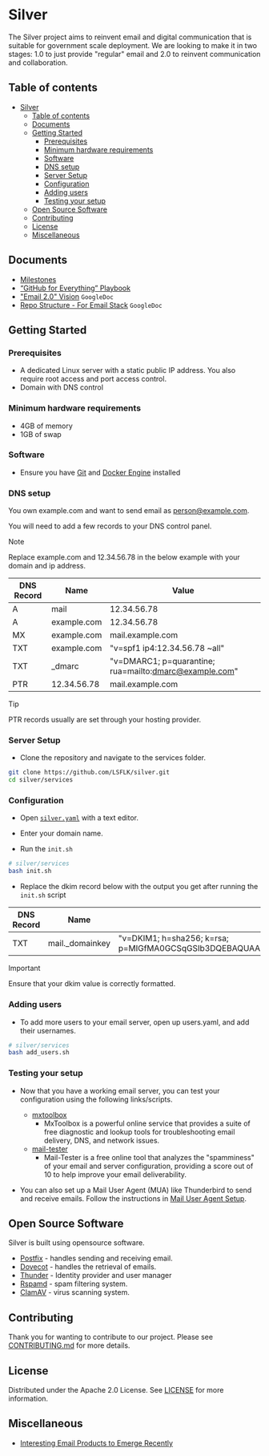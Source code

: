 # Silver
The Silver project aims to reinvent email and digital communication that is suitable for government scale deployment. We are looking to make it in two stages: 1.0 to just provide "regular" email and 2.0 to reinvent communication and collaboration.

## Table of contents
- [Silver](#silver)
  - [Table of contents](#table-of-contents)
  - [Documents](#documents)
  - [Getting Started](#getting-started)
    - [Prerequisites](#prerequisites)
    - [Minimum hardware requirements](#minimum-hardware-requirements)
    - [Software](#software)
    - [DNS setup](#dns-setup)
    - [Server Setup](#server-setup)
    - [Configuration](#configuration)
    - [Adding users](#adding-users)
    - [Testing your setup](#testing-your-setup)
  - [Open Source Software](#open-source-software)
  - [Contributing](#contributing)
  - [License](#license)
  - [Miscellaneous](#miscellaneous)

## Documents
- [Milestones](docs/Milestones-M1.md)
- [“GitHub for Everything” Playbook](docs/GitHub-For-Everything.md)
- ["Email 2.0" Vision](https://docs.google.com/document/d/1UhHqHrKbZYFzUngQCGakBcmqluxVOoHgMthrG8ySJ88/) `GoogleDoc`
- [Repo Structure - For Email Stack](https://docs.google.com/document/d/1iRFtq-M2M4U8a_87zbNJb7XHrJsIFGZJKfUYu1rlUHY) `GoogleDoc`

## Getting Started
### Prerequisites
- A dedicated Linux server with a static public IP address. You also require root access and port access control.
- Domain with DNS control

### Minimum hardware requirements
- 4GB of memory
- 1GB of swap

### Software 
- Ensure you have [Git](https://git-scm.com/downloads/linux) and [Docker Engine](https://docs.docker.com/engine/install/) installed
  
### DNS setup
You own <a>example.com</a> and want to send email as person@example.com.

You will need to add a few records to your DNS control panel.

> [!Note]
> Replace example.com and 12.34.56.78 in the below example with your domain and ip address.

| DNS Record | Name | Value |
|----------|----------|----------|
| A   | mail  | 12.34.56.78 |
| A   | example.com  | 12.34.56.78 |
| MX   |  example.com  | mail.example.com   |
| TXT   | example.com  | "v=spf1 ip4:12.34.56.78 ~all"|
| TXT  | _dmarc  | "v=DMARC1; p=quarantine; rua=mailto:dmarc@example.com"  |
| PTR   | 12.34.56.78 | mail.example.com |

> [!Tip]
> PTR records usually are set through your hosting provider. 

### Server Setup

-  Clone the repository and navigate to the services folder.

```bash
git clone https://github.com/LSFLK/silver.git
cd silver/services
```

### Configuration
- Open [`silver.yaml`](https://github.com/LSFLK/silver/blob/main/services/silver.yaml) with a text editor.

- Enter your domain name.

- Run the `init.sh`

```bash
# silver/services
bash init.sh
```

- Replace the dkim record below with the output you get after running the `init.sh` script

| DNS Record | Name | Value |
|----------|----------|----------|
| TXT   | mail._domainkey | "v=DKIM1; h=sha256; k=rsa; p=MIGfMA0GCSqGSIb3DQEBAQUAA4GNADCBiQKBgQDYZd3CAas0+81zf13cvtO6o0+rlGx8ZobYQXRR9W8qcJOeO1SiQGx8F4/DjZE1ggujOaY1bkt8OnUg7vG7/bk5PNe05EHJrg344krodqCJrVI74ZzEB77Z1As395KX6/XqbQxBepQ8D5+RpGFOHitI443G/ZWgZ6BRyaaE6t3u0QIDAQAB" |

> [!Important] 
> Ensure that your dkim value is correctly formatted.

### Adding users

- To add more users to your email server, open up users.yaml, and add their usernames.

```bash
# silver/services
bash add_users.sh
```

### Testing your setup
- Now that you have a working email server, you can test your configuration using the following links/scripts.

  - [mxtoolbox](https://mxtoolbox.com/SuperTool.aspx)
    - MxToolbox is a powerful online service that provides a suite of free diagnostic and lookup tools for troubleshooting email delivery, DNS, and network issues.
  - [mail-tester](https://www.mail-tester.com/)
    - Mail-Tester is a free online tool that analyzes the "spamminess" of your email and server configuration, providing a score out of 10 to help improve your email deliverability.
  

- You can also set up a Mail User Agent (MUA) like Thunderbird to send and receive emails. Follow the instructions in [Mail User Agent Setup](docs/Mail-User-Agent-Setup.md).

## Open Source Software

Silver is built using opensource software. 

- [Postfix](https://www.postfix.org/) - handles sending and receiving email.
- [Dovecot](https://doc.dovecot.org/2.3/) - handles the retrieval of emails.
- [Thunder](https://github.com/asgardeo/thunder) - Identity provider and user manager
- [Rspamd](https://rspamd.com/) - spam filtering system.
- [ClamAV](https://docs.clamav.net/Introduction.html) -  virus scanning system.

## Contributing

Thank you for wanting to contribute to our project. Please see [CONTRIBUTING.md](https://github.com/LSFLK/silver/blob/main/docs/CONTRIBUTING.md) for more details.

## License 

Distributed under the Apache 2.0 License. See [LICENSE](https://github.com/LSFLK/silver/blob/main/LICENSE) for more information.

## Miscellaneous

- [Interesting Email Products to Emerge Recently](docs/New-Email-Products.md)

